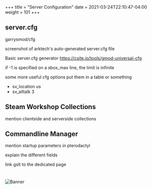 +++
title = "Server Configuration"
date =  2021-03-24T22:10:47-04:00
weight = 101
+++

## server.cfg
garrysmod/cfg

screenshot of arktech's auto-generated server.cfg file

Basic server.cfg generator https://csite.io/tools/gmod-universal-cfg

if -1 is specified on a sbox_max line, the limit is infinite

some more useful cfg options put them in a table or something
- sv_location us
- sv_alltalk 3

## Steam Workshop Collections
mention clientside and serverside collections

## Commandline Manager
mention startup parameters in pterodactyl 

explain the different fields

link gslt to the dedicated page

#
![Banner](/images/fishy.gif)